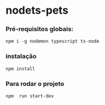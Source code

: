 # nodets-pets

### Pré-requisitos globais:
`npm i -g nodemon typescript ts-node`

### instalação
`npm install`

### Para rodar o projeto
`npm  run start-dev`

